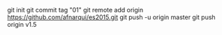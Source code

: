 git init 
git commit tag "01"
git remote add origin https://github.com/afnarqui/es2015.git
git push -u origin master
git push origin v1.5